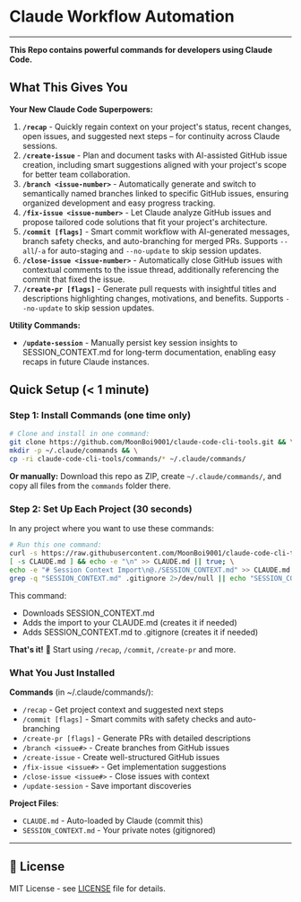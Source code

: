 # Claude Workflow Automation

---

**This Repo contains powerful commands for developers using Claude Code.**

## What This Gives You

**Your New Claude Code Superpowers:**
1. **`/recap`** - Quickly regain context on your project's status, recent changes, open issues, and suggested next steps – for continuity across Claude sessions.
2. **`/create-issue`** - Plan and document tasks with AI-assisted GitHub issue creation, including smart suggestions aligned with your project's scope for better team collaboration.
3. **`/branch <issue-number>`** - Automatically generate and switch to semantically named branches linked to specific GitHub issues, ensuring organized development and easy progress tracking.
4. **`/fix-issue <issue-number>`** - Let Claude analyze GitHub issues and propose tailored code solutions that fit your project's architecture.
5. **`/commit [flags]`** - Smart commit workflow with AI-generated messages, branch safety checks, and auto-branching for merged PRs. Supports `--all`/`-a` for auto-staging and `--no-update` to skip session updates.
6. **`/close-issue <issue-number>`** - Automatically close GitHub issues with contextual comments to the issue thread, additionally referencing the commit that fixed the issue.
7. **`/create-pr [flags]`** - Generate pull requests with insightful titles and descriptions highlighting changes, motivations, and benefits. Supports `--no-update` to skip session updates.

**Utility Commands:**
- **`/update-session`** - Manually persist key session insights to SESSION_CONTEXT.md for long-term documentation, enabling easy recaps in future Claude instances. 

## Quick Setup (< 1 minute)

### Step 1: Install Commands (one time only)

```bash
# Clone and install in one command:
git clone https://github.com/MoonBoi9001/claude-code-cli-tools.git && \
mkdir -p ~/.claude/commands && \
cp -ri claude-code-cli-tools/commands/* ~/.claude/commands/
```

**Or manually:** Download this repo as ZIP, create `~/.claude/commands/`, and copy all files from the `commands` folder there.

### Step 2: Set Up Each Project (30 seconds)

In any project where you want to use these commands:

```bash
# Run this one command:
curl -s https://raw.githubusercontent.com/MoonBoi9001/claude-code-cli-tools/main/SESSION_CONTEXT.md -o SESSION_CONTEXT.md && \
[ -s CLAUDE.md ] && echo -e "\n" >> CLAUDE.md || true; \
echo -e "# Session Context Import\n@./SESSION_CONTEXT.md" >> CLAUDE.md && \
grep -q "SESSION_CONTEXT.md" .gitignore 2>/dev/null || echo "SESSION_CONTEXT.md" >> .gitignore
```

This command:
- Downloads SESSION_CONTEXT.md 
- Adds the import to your CLAUDE.md (creates it if needed)
- Adds SESSION_CONTEXT.md to .gitignore (creates it if needed)

**That's it!** 🎉 Start using `/recap`, `/commit`, `/create-pr` and more.

### What You Just Installed

**Commands** (in ~/.claude/commands/):
- `/recap` - Get project context and suggested next steps
- `/commit [flags]` - Smart commits with safety checks and auto-branching
- `/create-pr [flags]` - Generate PRs with detailed descriptions
- `/branch <issue#>` - Create branches from GitHub issues
- `/create-issue` - Create well-structured GitHub issues
- `/fix-issue <issue#>` - Get implementation suggestions
- `/close-issue <issue#>` - Close issues with context
- `/update-session` - Save important discoveries

**Project Files**:
- `CLAUDE.md` - Auto-loaded by Claude (commit this)
- `SESSION_CONTEXT.md` - Your private notes (gitignored)

---

## 📄 License

MIT License - see [LICENSE](LICENSE) file for details.
